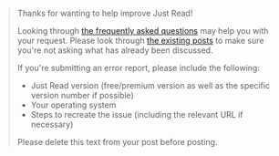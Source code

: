 > Thanks for wanting to help improve Just Read! 
> 
> Looking through [the frequently asked questions](https://github.com/ZachSaucier/Just-Read#faq) may help you with your request. Please look through [the existing posts](https://github.com/ZachSaucier/Just-Read/issues?utf8=%E2%9C%93&q=is%3Aissue+) to make sure you're not asking what has already been discussed.
> 
> If you're submitting an error report, please include the following:
> 
> - Just Read version (free/premium version as well as the specific version number if possible)
> - Your operating system
> - Steps to recreate the issue (including the relevant URL if necessary)
> 
> Please delete this text from your post before posting.
